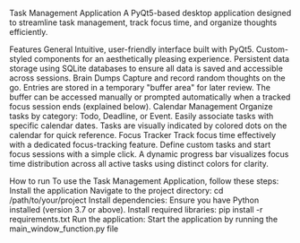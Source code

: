 Task Management Application
A PyQt5-based desktop application designed to streamline task management, track focus time, and organize thoughts efficiently.

Features
  General
    Intuitive, user-friendly interface built with PyQt5.
    Custom-styled components for an aesthetically pleasing experience.
    Persistent data storage using SQLite databases to ensure all data is saved and accessible across sessions.
  Brain Dumps
    Capture and record random thoughts on the go.
    Entries are stored in a temporary "buffer area" for later review.
    The buffer can be accessed manually or prompted automatically when a tracked focus session ends (explained below).
  Calendar Management
    Organize tasks by category: Todo, Deadline, or Event.
    Easily associate tasks with specific calendar dates.
    Tasks are visually indicated by colored dots on the calendar for quick reference.
  Focus Tracker
    Track focus time effectively with a dedicated focus-tracking feature.
    Define custom tasks and start focus sessions with a simple click.
    A dynamic progress bar visualizes focus time distribution across all active tasks using distinct colors for clarity.

How to run
  To use the Task Management Application, follow these steps:
  Install the application
  Navigate to the project directory:
    cd /path/to/your/project
  Install dependencies:
    Ensure you have Python installed (version 3.7 or above).
  Install required libraries:
    pip install -r requirements.txt
  Run the application:
    Start the application by running the main_window_function.py file


